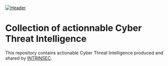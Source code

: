 [![Header](https://www.intrinsec.com/wp-content/uploads/Logo_Isec-site-gauche.png "Header")](https://www.intrinsec.com/wp-content/uploads/Logo_Isec-site-gauche.png)


# Collection of actionnable Cyber Threat Intelligence


This repository contains actionable Cyber Threat Intelligence produced and shared by [INTRINSEC](https://www.intrinsec.com/).

<!-- Actual text -->

